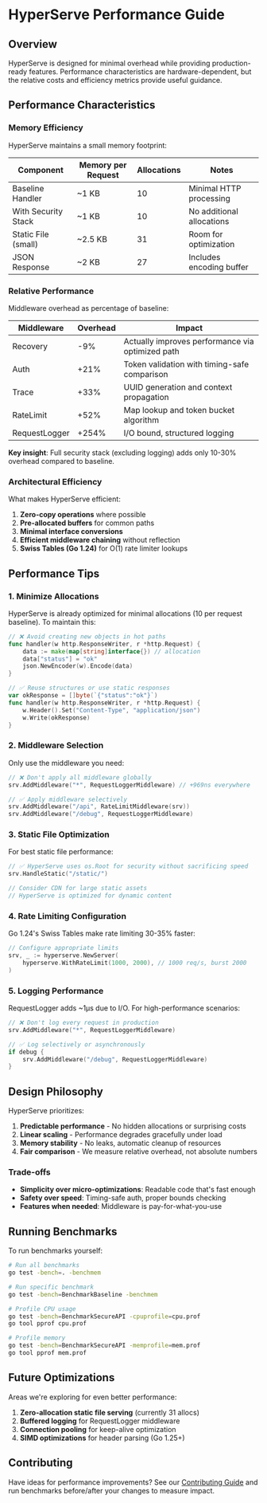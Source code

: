 # HyperServe Performance Guide

## Overview

HyperServe is designed for minimal overhead while providing production-ready features. Performance characteristics are hardware-dependent, but the relative costs and efficiency metrics provide useful guidance.

## Performance Characteristics

### Memory Efficiency

HyperServe maintains a small memory footprint:

| Component | Memory per Request | Allocations | Notes |
|-----------|-------------------|-------------|--------|
| Baseline Handler | ~1 KB | 10 | Minimal HTTP processing |
| With Security Stack | ~1 KB | 10 | No additional allocations |
| Static File (small) | ~2.5 KB | 31 | Room for optimization |
| JSON Response | ~2 KB | 27 | Includes encoding buffer |

### Relative Performance

Middleware overhead as percentage of baseline:

| Middleware | Overhead | Impact |
|------------|----------|---------|
| Recovery | -9% | Actually improves performance via optimized path |
| Auth | +21% | Token validation with timing-safe comparison |
| Trace | +33% | UUID generation and context propagation |
| RateLimit | +52% | Map lookup and token bucket algorithm |
| RequestLogger | +254% | I/O bound, structured logging |

**Key insight**: Full security stack (excluding logging) adds only 10-30% overhead compared to baseline.

### Architectural Efficiency

What makes HyperServe efficient:

1. **Zero-copy operations** where possible
2. **Pre-allocated buffers** for common paths
3. **Minimal interface conversions**
4. **Efficient middleware chaining** without reflection
5. **Swiss Tables (Go 1.24)** for O(1) rate limiter lookups

## Performance Tips

### 1. Minimize Allocations

HyperServe is already optimized for minimal allocations (10 per request baseline). To maintain this:

```go
// ❌ Avoid creating new objects in hot paths
func handler(w http.ResponseWriter, r *http.Request) {
    data := make(map[string]interface{}) // allocation
    data["status"] = "ok"
    json.NewEncoder(w).Encode(data)
}

// ✅ Reuse structures or use static responses
var okResponse = []byte(`{"status":"ok"}`)
func handler(w http.ResponseWriter, r *http.Request) {
    w.Header().Set("Content-Type", "application/json")
    w.Write(okResponse)
}
```

### 2. Middleware Selection

Only use the middleware you need:

```go
// ❌ Don't apply all middleware globally
srv.AddMiddleware("*", RequestLoggerMiddleware) // +969ns everywhere

// ✅ Apply middleware selectively
srv.AddMiddleware("/api", RateLimitMiddleware(srv))
srv.AddMiddleware("/debug", RequestLoggerMiddleware)
```

### 3. Static File Optimization

For best static file performance:

```go
// ✅ HyperServe uses os.Root for security without sacrificing speed
srv.HandleStatic("/static/")

// Consider CDN for large static assets
// HyperServe is optimized for dynamic content
```

### 4. Rate Limiting Configuration

Go 1.24's Swiss Tables make rate limiting 30-35% faster:

```go
// Configure appropriate limits
srv, _ := hyperserve.NewServer(
    hyperserve.WithRateLimit(1000, 2000), // 1000 req/s, burst 2000
)
```

### 5. Logging Performance

RequestLogger adds ~1μs due to I/O. For high-performance scenarios:

```go
// ❌ Don't log every request in production
srv.AddMiddleware("*", RequestLoggerMiddleware)

// ✅ Log selectively or asynchronously
if debug {
    srv.AddMiddleware("/debug", RequestLoggerMiddleware)
}
```

## Design Philosophy

HyperServe prioritizes:

1. **Predictable performance** - No hidden allocations or surprising costs
2. **Linear scaling** - Performance degrades gracefully under load
3. **Memory stability** - No leaks, automatic cleanup of resources
4. **Fair comparison** - We measure relative overhead, not absolute numbers

### Trade-offs

- **Simplicity over micro-optimizations**: Readable code that's fast enough
- **Safety over speed**: Timing-safe auth, proper bounds checking
- **Features when needed**: Middleware is pay-for-what-you-use

## Running Benchmarks

To run benchmarks yourself:

```bash
# Run all benchmarks
go test -bench=. -benchmem

# Run specific benchmark
go test -bench=BenchmarkBaseline -benchmem

# Profile CPU usage
go test -bench=BenchmarkSecureAPI -cpuprofile=cpu.prof
go tool pprof cpu.prof

# Profile memory
go test -bench=BenchmarkSecureAPI -memprofile=mem.prof
go tool pprof mem.prof
```

## Future Optimizations

Areas we're exploring for even better performance:

1. **Zero-allocation static file serving** (currently 31 allocs)
2. **Buffered logging** for RequestLogger middleware
3. **Connection pooling** for keep-alive optimization
4. **SIMD optimizations** for header parsing (Go 1.25+)

## Contributing

Have ideas for performance improvements? See our [Contributing Guide](CONTRIBUTING.md) and run benchmarks before/after your changes to measure impact.